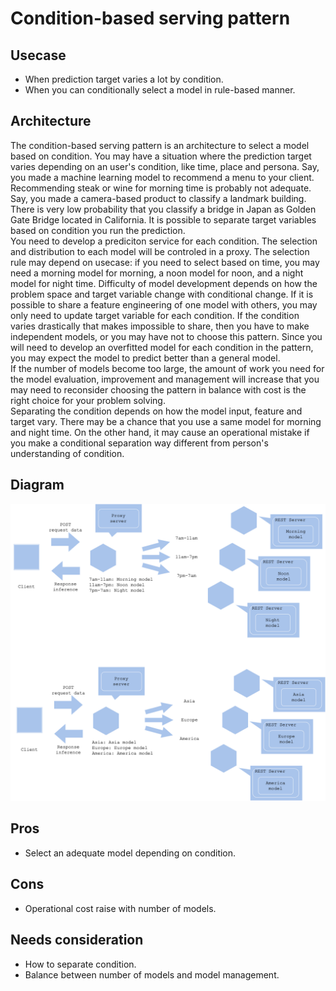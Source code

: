 # Condition-based serving pattern

## Usecase
- When prediction target varies a lot by condition.
- When you can conditionally select a model in rule-based manner.

## Architecture
The condition-based serving pattern is an architecture to select a model based on condition. You may have a situation where the prediction target varies depending on an user's condition, like time, place and persona. Say, you made a machine learning model to recommend a menu to your client. Recommending steak or wine for morning time is probably not adequate. Say, you made a camera-based product to classify a landmark building. There is very low probability that you classify a bridge in Japan as Golden Gate Bridge located in California. It is possible to separate target variables based on condition you run the prediction.<br>
You need to develop a prediciton service for each condition. The selection and distribution to each model will be controled in a proxy. The selection rule may depend on usecase: if you need to select based on time, you may need a morning model for morning, a noon model for noon, and a night model for night time. Difficulty of model development depends on how the problem space and target variable change with conditional change. If it is possible to share a feature engineering of one model with others, you may only need to update target variable for each condition. If the condition varies drastically that makes impossible to share, then you have to make independent models, or you may have not to choose this pattern. Since you will need to develop an overfitted model for each condition in the pattern, you may expect the model to predict better than a general model.<br>
If the number of models become too large, the amount of work you need for the model evaluation, improvement and management will increase that you may need to reconsider choosing the pattern in balance with cost is the right choice for your problem solving.<br>
Separating the condition depends on how the model input, feature and target vary. There may be a chance that you use a same model for morning and night time. On the other hand, it may cause an operational mistake if you make a conditional separation way different from person's understanding of condition.

## Diagram
![diagram](diagram.png)


## Pros
- Select an adequate model depending on condition.

## Cons
- Operational cost raise with number of models.

## Needs consideration
- How to separate condition.
- Balance between number of models and model management.